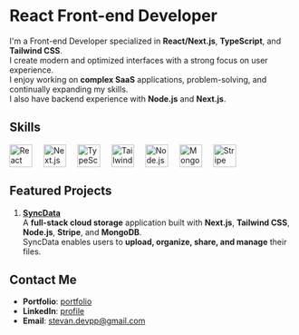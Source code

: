 # React Front-end Developer

I'm a Front-end Developer specialized in **React/Next.js**, **TypeScript**, and **Tailwind CSS**.  
I create modern and optimized interfaces with a strong focus on user experience.  
I enjoy working on **complex SaaS** applications, problem-solving, and continually expanding my skills.  
I also have backend experience with **Node.js** and **Next.js**.


## Skills

<div style="display: flex; flex-wrap: wrap; gap: 20px;">
<img src="https://raw.githubusercontent.com/marwin1991/profile-technology-icons/refs/heads/main/icons/react.png" width="40" alt="React" />
<img src="https://raw.githubusercontent.com/marwin1991/profile-technology-icons/refs/heads/main/icons/next_js.png" width="40" alt="Next.js" />
<img src="https://raw.githubusercontent.com/marwin1991/profile-technology-icons/refs/heads/main/icons/typescript.png" width="40" alt="TypeScript" />
<img src="https://raw.githubusercontent.com/marwin1991/profile-technology-icons/refs/heads/main/icons/tailwind_css.png" width="40" alt="Tailwind CSS" />
<img src="https://raw.githubusercontent.com/marwin1991/profile-technology-icons/refs/heads/main/icons/node_js.png" width="40" alt="Node.js" />
<img src="https://raw.githubusercontent.com/marwin1991/profile-technology-icons/refs/heads/main/icons/mongodb.png" width="40" alt="MongoDb" />
  <img src="https://img.shields.io/badge/-Stripe-6266E4?logo=stripe&logoColor=white&style=flat" width="40" alt="Stripe" />
</div>




## Featured Projects

1. [**SyncData**](https://github.com/Stv-devl/SyncData)  
  A **full-stack cloud storage** application built with **Next.js**, **Tailwind CSS**, **Node.js**, **Stripe**, and **MongoDB**.  
   SyncData enables users to **upload, organize, share, and manage** their files.


## Contact Me

- **Portfolio**: [portfolio](https://www.stevandev.com/)  
- **LinkedIn**: [profile](https://www.linkedin.com/in/stevan-l-793141128/)  
- **Email**: [stevan.devpp@gmail.com](mailto:stevan.devpp@gmail.com)
